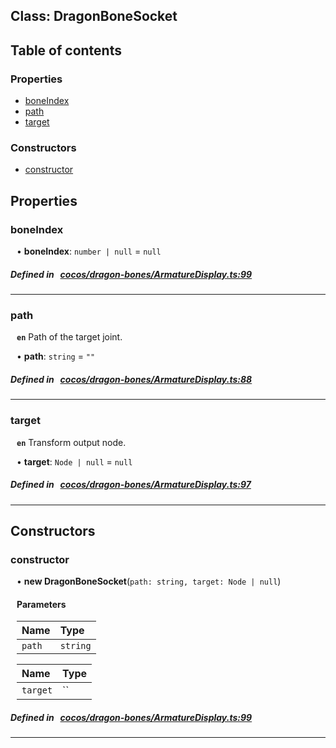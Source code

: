 
## Class: DragonBoneSocket





<div class="table-of-content">
<h2>Table of contents</h2>


### Properties

- [ boneIndex](#boneIndex)
- [ path](#path)
- [ target](#target)

### Constructors

- [ constructor](#constructor)
</div>

## Properties


### boneIndex
<div style="margin-left: 10px;">




•  **boneIndex**:
`number | null`  = `null`
</div>

##### Defined in &nbsp;   [cocos/dragon-bones/ArmatureDisplay.ts:99](https://github.com/cocos-creator/engine/blob/c7bf6b8a9/cocos/dragon-bones/ArmatureDisplay.ts#L99)&nbsp;


___


### path
<div style="margin-left: 10px;">




**`en`** Path of the target joint.




•  **path**:
`string`  = `""`
</div>

##### Defined in &nbsp;   [cocos/dragon-bones/ArmatureDisplay.ts:88](https://github.com/cocos-creator/engine/blob/c7bf6b8a9/cocos/dragon-bones/ArmatureDisplay.ts#L88)&nbsp;


___


### target
<div style="margin-left: 10px;">




**`en`** Transform output node.




•  **target**:
`Node | null`  = `null`
</div>

##### Defined in &nbsp;   [cocos/dragon-bones/ArmatureDisplay.ts:97](https://github.com/cocos-creator/engine/blob/c7bf6b8a9/cocos/dragon-bones/ArmatureDisplay.ts#L97)&nbsp;


___

<!---->
## Constructors


### constructor
<div style="margin-left: 10px;">

• **new DragonBoneSocket**(`path: string, target: Node | null`)

#### Parameters
| Name | Type |
| :------ | :------ |
| `path` | `string` |





| Name | Type |
| :------ | :------ |
| `target` | `` |





</div>

##### Defined in &nbsp;   [cocos/dragon-bones/ArmatureDisplay.ts:99](https://github.com/cocos-creator/engine/blob/c7bf6b8a9/cocos/dragon-bones/ArmatureDisplay.ts#L99)&nbsp;


---

<!---->



